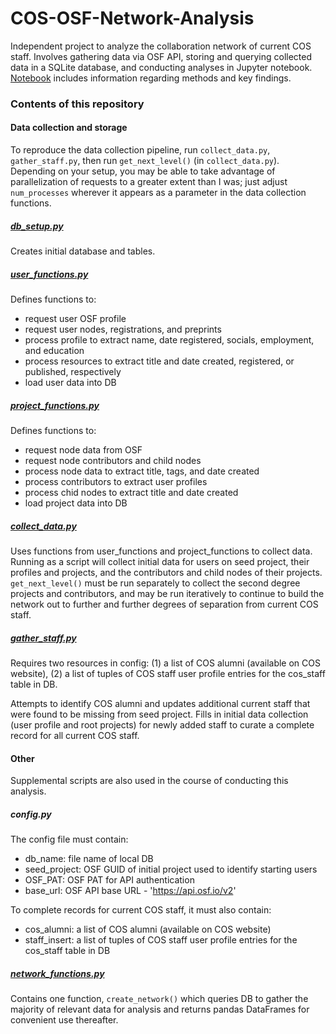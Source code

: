 # COS-OSF-Network-Analysis

Independent project to analyze the collaboration network of current COS staff. 
Involves gathering data via OSF API, storing and querying collected data in a SQLite database, and conducting analyses in Jupyter notebook.
[Notebook](COS_OSF_collaboration_network.ipynb) includes information regarding methods and key findings.

### Contents of this repository

#### Data collection and storage
    
To reproduce the data collection pipeline, run `collect_data.py`, `gather_staff.py`, then run `get_next_level()` (in `collect_data.py`). 
Depending on your setup, you may be able to take advantage of parallelization of requests to a greater extent than I was; 
just adjust `num_processes` wherever it appears as a parameter in the data collection functions.

##### [db_setup.py](db_setup.py)

Creates initial database and tables.

##### [user_functions.py](user_functions.py)

Defines functions to:
- request user OSF profile
- request user nodes, registrations, and preprints
- process profile to extract name, date registered, socials, employment, and education
- process resources to extract title and date created, registered, or published, respectively
- load user data into DB

##### [project_functions.py](project_functions.py)

Defines functions to:
- request node data from OSF
- request node contributors and child nodes
- process node data to extract title, tags, and date created
- process contributors to extract user profiles
- process chid nodes to extract title and date created
- load project data into DB

##### [collect_data.py](collect_data.py)
    
Uses functions from user_functions and project_functions to collect data. 
Running as a script will collect initial data for users on seed project, their profiles and projects, and the contributors and child nodes of their projects. 
`get_next_level()` must be run separately to collect the second degree projects and contributors, 
and may be run iteratively to continue to build the network out to further and further degrees of separation from current COS staff.

##### [gather_staff.py](gather_staff.py)

Requires two resources in config: (1) a list of COS alumni (available on COS website), 
(2) a list of tuples of COS staff user profile entries for the cos_staff table in DB.

Attempts to identify COS alumni and updates additional current staff that were found to be missing from seed project. 
Fills in initial data collection (user profile and root projects) for newly added staff to curate a complete record for all current COS staff.

#### Other

Supplemental scripts are also used in the course of conducting this analysis.
    
##### config.py

The config file must contain:
- db_name: file name of local DB
- seed_project: OSF GUID of initial project used to identify starting users
- OSF_PAT: OSF PAT for API authentication
- base_url: OSF API base URL - 'https://api.osf.io/v2'

To complete records for current COS staff, it must also contain:
- cos_alumni: a list of COS alumni (available on COS website)
- staff_insert: a list of tuples of COS staff user profile entries for the cos_staff table in DB
    
##### [network_functions.py](network_functions.py)

Contains one function, `create_network()` which queries DB to gather the majority of relevant data for analysis 
and returns pandas DataFrames for convenient use thereafter.
